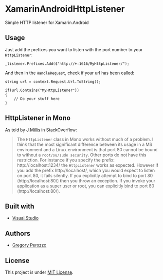 # XamarinAndroidHttpListener
Simple HTTP listener for Xamarin.Android

<h2>Usage</h2>

Just add the prefixes you want to listen with the port number to your `HttpListener`:

```
_listener.Prefixes.Add($"http://+:1616/MyHttpListener/");
```

And then in the `HandleRequest`, check if your url has been called:

```
string url = context.Request.Url.ToString();

if(url.Contains("MyHttpListener"))
{
    // Do your stuff here
}
```

<h2>HttpListener in Mono</h2>

As told by [J Millis](https://stackoverflow.com/a/3071515/2466497) in StackOverflow:

> The `HttpListener` class in Mono works without much of a problem. I think that the most significant difference between its usage in a MS environment and a Linux environment is that port 80 cannot be bound to without a `root/su/sudo security`. Other ports do not have this restriction. For instance if you specify the prefix: http://localhost:1234/ the `HttpListener` works as expected. However if you add the prefix http://localhost/, which you would expect to listen on port 80, it fails silently. If you explicitly attempt to bind to port 80 (http://localhost:80/) then you throw an exception. If you invoke your application as a super user or root, you can explicitly bind to port 80 (http://localhost:80/).

<h2>Built with</h2>

- [Visual Studio](https://visualstudio.microsoft.com/)

<h2>Authors</h2>

- [Gregory Perozzo](https://www.linkedin.com/in/perozzo/)

<h2>License</h2>

This project is under [MIT License](https://github.com/gperozzo/XamarinAndroidHttpListener/blob/master/LICENSE).
